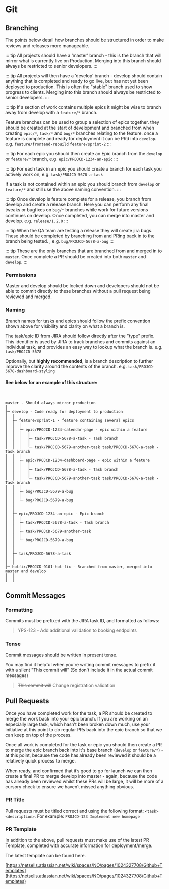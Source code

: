 # Git

## Branching

The points below detail how branches should be structured in order to make reviews and releases more manageable.

::: tip <badge text="master" type="tip" vertical="middle"/> <badge text="restricted" type="error" vertical="middle"/>
All projects should have a ‘master’ branch - this is the branch that will mirror what is currently live on Production. Merging into this branch should always be restricted to senior developers. 
:::

::: tip <badge text="develop" type="tip" vertical="middle"/> <badge text="restricted" type="error" vertical="middle"/>
All projects will then have a ‘develop’ branch - develop should contain anything that is completed and ready to go live, but has not yet been deployed to production. This is often the "stable" branch used to show progress to clients. Merging into this branch should always be restricted to senior developers.
:::

::: tip <badge text="feature/*" type="tip" vertical="middle"/> <badge text="web only" type="warning" vertical="middle"/>
If a section of work contains multiple epics it might be wise to branch away from develop with a `feature/*` branch. 

Feature branches can be used to group a selection of epics together. they should be created at the start of development and branched from when creating `epic/*`, `task/*` and `bug/*` branches relating to the feature. once a feature is complete and ready for deployment it can be PRd into `develop`. e.g. `feature/frontend-rebuild` `feature/sprint-2` 
:::

::: tip <badge text="epic/*" type="tip" vertical="middle"/>
For each epic you should then create an Epic branch from the `develop` or `feature/*` branch, e.g. `epic/PROJCD-1234-an-epic`
:::

::: tip <badge text="task/*" type="tip" vertical="middle"/>
For each task in an epic you should create a branch for each task you actively work on, e.g. `task/PROJCD-5678-a-task` 

If a task is not contained within an epic you should branch from `develop` or `feature/*` and still use the above naming convention.
:::

::: tip <badge text="release/*" type="tip" vertical="middle"/> <badge text="mobile only" type="warning" vertical="middle"/>
Once develop is feature complete for a release, you branch from develop and create a release branch. Here you can perform any final tweaks or bugfixes on `bug/*` branches while work for future versions continues on develop. Once completed, you can merge into master and develop. e.g. `release/1.2.0`
:::

::: tip <badge text="bug/*" type="tip" vertical="middle"/>
When the QA team are testing a release they will create jira bugs. These should be completed by branching from and PRing back in to the branch being tested. , e.g. `bug/PROJCD-5678-a-bug` 
:::

::: tip <badge text="hotfix/*" type="tip" vertical="middle"/>
These are the only branches that are branched from and merged in to `master`. Once complete a PR should be created into both `master` and `develop`.
:::


### Permissions

Master and develop should be locked down and developers should not be able to commit directly to these branches without a pull request being reviewed and merged.

### Naming

Branch names for tasks and epics should follow the prefix convention shown above for visibility and clarity on what a branch is.

The task/epic ID from JIRA should follow directly after the "type" prefix. This identifier is used by JIRA to track branches and commits against an individual task, and provides an easy way to lookup what the branch is.
e.g. `task/PROJCD-5678`

Optionally, but **highly recommended**, is a branch description to further improve the clarity around the contents of the branch.
e.g. `task/PROJCD-5678-dashboard-styling`

#### See below for an example of this structure:
<br>
<spoiler>

```
master - Should always mirror production
│
├─ develop - Code ready for deployment to production
│  │  
│  ├─ feature/sprint-1 - feature containing several epics
│  │  │ 
│  │  ├─ epic/PROJCD-1234-calendar-page - epic within a feature
│  │  │   │ 
│  │  │   ├─ task/PROJCD-5678-a-task - Task branch
│  │  │   │ 
│  │  │   └─ task/PROJCD-5679-another-task task/PROJCD-5678-a-task - Task branch
│  │  │   
│  │  ├─ epic/PROJCD-1234-dashboard-page - epic within a feature
│  │  │   │ 
│  │  │   ├─ task/PROJCD-5678-a-task - Task branch
│  │  │   │ 
│  │  │   └─ task/PROJCD-5679-another-task task/PROJCD-5678-a-task - Task branch
│  │  │   
│  │  ├─ bug/PROJCD-5679-a-bug
│  │  │   
│  │  └─ bug/PROJCD-5679-a-bug
│  │  
│  │  
│  ├─ epic/PROJCD-1234-an-epic - Epic branch
│  │  │ 
│  │  ├─ task/PROJCD-5678-a-task - Task branch
│  │  │ 
│  │  ├─ task/PROJCD-5679-another-task
│  │  │ 
│  │  └─ bug/PROJCD-5679-a-bug
│  │ 
│  │ 
│  ├─ task/PROJCD-5678-a-task
│  │ 
│  │ 
├─ hotfix/PROJCD-9101-hot-fix - Branched from master, merged into master and develop
│  │ 
│  │ 
``` 

</spoiler>

## Commit Messages
### Formatting
Commits must be prefixed with the JIRA task ID, and formatted as follows:

>YPS-123 - Add additional validation to booking endpoints

### Tense
Commit messages should be written in present tense.

You may find it helpful when you're writing commit messages to prefix it with a silent "This commit will" (So don't include it in the actual commit messages)

>~~This commit will~~ Change registration validation

## Pull Requests

Once you have completed work for the task, a PR should be created to merge the work back into your epic branch. If you are working on an especially large task, which hasn’t been broken down much, use your initiative at this point to do regular PRs back into the epic branch so that we can keep on top of the process.

Once all work is completed for the task or epic you should then create a PR to merge the epic branch back into it's base branch (`develop` or `feature/*`) - at this point, because the code has already been reviewed it should be a relatively quick process to merge.

When ready, and confirmed that it’s good to go for launch we can then create a final PR to merge develop into master - again, because the code has already been reviewed whilst these PRs will be large, it will be more of a cursory check to ensure we haven’t missed anything obvious.

### PR Title
Pull requests must be titled correct and using the following format: `<task> <description>`. For example: `PROJCD-123 Implement new homepage`

### PR Template
In addition to the above, pull requests must make use of the latest PR Template, completed with accurate information for deployment/merge.

The latest template can be found here. 

[https://netsells.atlassian.net/wiki/spaces/NO/pages/1024327708/Github+Templates](https://netsells.atlassian.net/wiki/spaces/NO/pages/1024327708/Github+Templates)
